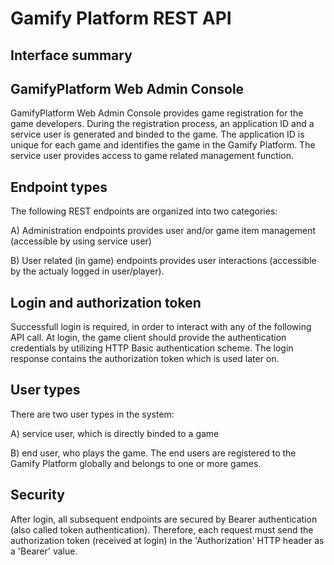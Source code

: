 # Gamify Platform REST API

## Interface summary

## GamifyPlatform Web Admin Console 

GamifyPlatform Web Admin Console provides game registration for the game developers. During the registration process, an application ID and a service user is generated and binded to the game. The application ID is unique for each game and identifies the game in the Gamify Platform. The service user provides access to game related management function.

## Endpoint types
The following REST endpoints are organized into two categories:

A) Administration endpoints provides user and/or game item management (accessible by using service user)

B) User related (in game) endpoints provides user interactions (accessible by the actualy logged in user/player).

## Login and authorization token
Successfull login is required, in order to interact with any of the following API call. At login, the game client should provide the authentication credentials by utilizing HTTP Basic authentication scheme. The login response contains the authorization token which is used later on.

## User types
There are two user types in the system:

A) service user, which is directly binded to a game

B) end user, who plays the game. The end users are registered to the Gamify Platform globally and belongs to one or more games.

## Security
After login, all subsequent endpoints are secured by Bearer authentication (also called token authentication). Therefore, each request must send the authorization token (received at login) in the 'Authorization' HTTP header as a 'Bearer' value.
